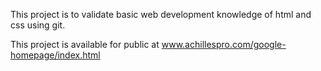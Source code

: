 This project is to validate basic web development knowledge of html and css using git.

This project is available for public at www.achillespro.com/google-homepage/index.html